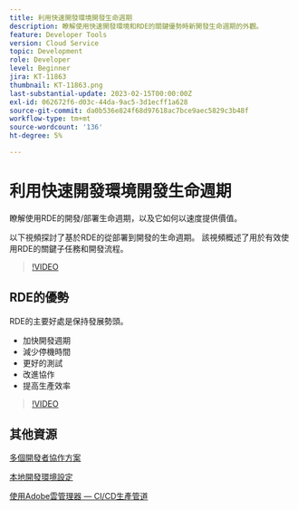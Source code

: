 ```yaml
---
title: 利用快速開發環境開發生命週期
description: 瞭解使用快速開發環境和RDE的關鍵優勢時新開發生命週期的外觀。
feature: Developer Tools
version: Cloud Service
topic: Development
role: Developer
level: Beginner
jira: KT-11863
thumbnail: KT-11863.png
last-substantial-update: 2023-02-15T00:00:00Z
exl-id: 062672f6-d03c-44da-9ac5-3d1ecff1a628
source-git-commit: da0b536e824f68d97618ac7bce9aec5829c3b48f
workflow-type: tm+mt
source-wordcount: '136'
ht-degree: 5%

---
```


# 利用快速開發環境開發生命週期

瞭解使用RDE的開發/部署生命週期，以及它如何以速度提供價值。

以下視頻探討了基於RDE的從部署到開發的生命週期。 該視頻概述了用於有效使用RDE的關鍵子任務和開發流程。

>[!VIDEO](https://video.tv.adobe.com/v/3415492?quality=12&learn=on)


## RDE的優勢

RDE的主要好處是保持發展勢頭。

- 加快開發週期
- 減少停機時間
- 更好的測試
- 改進協作
- 提高生產效率

>[!VIDEO](https://video.tv.adobe.com/v/3415493?quality=12&learn=on)

## 其他資源

[多個開發者協作方案](https://experienceleague.adobe.com/docs/experience-manager-cloud-service/content/implementing/developing/rapid-development-environments.html#multiple-developers-collaborating-on-the-same-rde)

[本地開發環境設定](https://experienceleague.adobe.com/docs/experience-manager-learn/cloud-service/local-development-environment-set-up/overview.html?lang=zh-Hant)

[使用Adobe雲管理器 — CI/CD生產管道](https://experienceleague.adobe.com/docs/experience-manager-learn/cloud-service/cloud-manager/cicd-production-pipeline.html)
